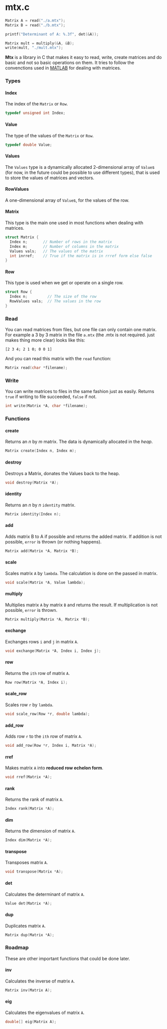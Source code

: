 # mtx.c

``` c
Matrix A = read("./a.mtx");
Matrix B = read("./b.mtx");

printf("Determinant of A: %.3f", det(&A));

Matrix mult = multiply(&A, &B);
write(mult, "./mult.mtx");
```

__Mtx__ is a library in C that makes it easy to read, write, create matrices and do basic and not so basic operations on them. It tries to follow the convenctions used in [MATLAB](http://www.mathworks.com/products/matlab/examples.html?file=/products/demos/shipping/matlab/intro.html) for dealing with matrices.

### Types

#### Index
The index of the `Matrix` or `Row`.
``` c
typedef unsigned int Index;
```

#### Value
The type of the values of the `Matrix` or `Row`.
``` c
typedef double Value;
```

#### Values
The `Values` type is a dynamically allocated 2-dimensional array of `Value`s (for now, in the future could be possible to use different types), that is used to store the values of matrices and vectors.

#### RowValues
A one-dimensional array of `Value`s, for the values of the row.

#### Matrix
This type is the main one used in most functions when dealing with matrices.
``` c
struct Matrix {
  Index n;       // Number of rows in the matrix
  Index m;       // Number of columns in the matrix
  Values vals;   // The values of the matrix
  int inrref;    // True if the matrix is in rrref form else false
}
```

#### Row
This type is used when we get or operate on a single row.
``` c
struct Row {
  Index n;         // The size of the row
  RowValues vals;  // The values in the row
}
```

### Read
You can read matrices from files, but one file can only contain one matrix.
For example a 3 by 3 matrix in the file `a.mtx` (the .mtx is not required. just makes thing more clear) looks like this:
```
[2 3 4; 2 1 0; 0 0 1]
```
And you can read this matrix with the `read` function:
``` c
Matrix read(char *filename);
```

### Write
You can write matrices to files in the same fashion just as easily. Returns `true` if writing to file succeeded, `false` if not.
``` c
int write(Matrix *A, char *filename);
```

### Functions

#### create
Returns an _n_ by _m_ matrix. The data is dynamically allocated in the _heap_.
``` c
Matrix create(Index n, Index m);
```

#### destroy
Destroys a Matrix, donates the Values back to the heap.
``` c
void destroy(Matrix *A);
```

#### identity
Returns an _n_ by _n_ `identity` matrix.
``` c
Matrix identity(Index n);
```

#### add
Adds matrix B to A if possible and returns the added matrix. If addition is not possible, `error` is thrown (or nothing happens).
``` c
Matrix add(Matrix *A, Matrix *B);
```

#### scale
Scales matrix `A` by `lambda`. The calculation is done on the passed in matrix.
``` c
void scale(Matrix *A, Value lambda);
```

#### multiply
Multiplies matrix `A` by matrix `B` and returns the result. If multiplication is not possible, `error` is thrown.
``` c
Matrix multiply(Matrix *A, Matrix *B);
```

#### exchange
Exchanges rows `i` and `j` in matrix `A`.
``` c
void exchange(Matrix *A, Index i, Index j);
```

#### row
Returns the `ith` row of matrix `A`.
``` c
Row row(Matrix *A, Index i);
```

#### scale_row
Scales row `r` by `lambda`.
``` c
void scale_row(Row *r, double lambda);
```

#### add_row
Adds row `r` to the `ith` row of matrix `A`.
``` c
void add_row(Row *r, Index i, Matrix *A);
```

#### rref
Makes matrix `A` into __reduced row echelon form__.
``` c
void rref(Matrix *A);
```

#### rank
Returns the rank of matrix `A`.
``` c
Index rank(Matrix *A);
```

#### dim
Returns the dimension of matrix `A`.
``` c
Index dim(Matrix *A);
```

#### transpose
Transposes matrix `A`.
``` c
void transpose(Matrix *A);
```

#### det
Calculates the determinant of matrix `A`.
``` c
Value det(Matrix *A);
```

#### dup
Duplicates matrix `A`.
``` c
Matrix dup(Matrix *A);
```

### Roadmap
These are other important functions that could be done later.

#### inv
Calculates the inverse of matrix `A`.
``` c
Matrix inv(Matrix A);
```

#### eig
Calculates the eigenvalues of matrix `A`.
``` c
double[] eig(Matrix A);
```